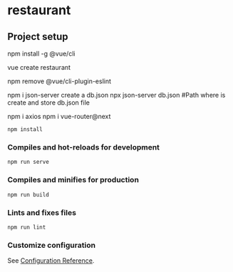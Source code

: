 # restaurant

## Project setup

npm install -g @vue/cli

vue create restaurant

npm remove @vue/cli-plugin-eslint

npm i json-server
	create a db.json
	npx json-server db.json #Path where is create and store db.json file 
	
npm i axios
npm i vue-router@next

```
npm install
```

### Compiles and hot-reloads for development
```
npm run serve
```

### Compiles and minifies for production
```
npm run build
```

### Lints and fixes files
```
npm run lint
```

### Customize configuration
See [Configuration Reference](https://cli.vuejs.org/config/).


